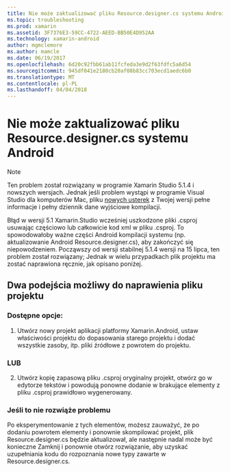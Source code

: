 ```yaml
---
title: Nie może zaktualizować pliku Resource.designer.cs systemu Android
ms.topic: troubleshooting
ms.prod: xamarin
ms.assetid: 3F7376E3-59CC-4722-AEED-BB50E4D952AA
ms.technology: xamarin-android
author: mgmclemore
ms.author: mamcle
ms.date: 06/19/2017
ms.openlocfilehash: 6d20c92fbb61ab11fcfeda3e9d2f63fdfc5a6d54
ms.sourcegitcommit: 945df041e2180cb20af08b83cc703ecd1aedc6b0
ms.translationtype: MT
ms.contentlocale: pl-PL
ms.lasthandoff: 04/04/2018
---
```

# <a name="my-android-resourcedesignercs-file-will-not-update"></a>Nie może zaktualizować pliku Resource.designer.cs systemu Android

> [!NOTE]
> Ten problem został rozwiązany w programie Xamarin Studio 5.1.4 i nowszych wersjach. Jednak jeśli problem wystąpi w programie Visual Studio dla komputerów Mac, pliku [nowych usterek](~/cross-platform/troubleshooting/questions/howto-file-bug.md) z Twojej wersji pełne informacje i pełny dziennik dane wyjściowe kompilacji.

Błąd w wersji 5.1 Xamarin.Studio wcześniej uszkodzone pliki .csproj usuwając częściowo lub całkowicie kod xml w pliku .csproj. To spowodowałoby ważne części Android kompilacji systemu (np. aktualizowanie Android Resource.designer.cs), aby zakończyć się niepowodzeniem. Począwszy od wersji stabilnej 5.1.4 wersji na 15 lipca, ten problem został rozwiązany; Jednak w wielu przypadkach plik projektu ma zostać naprawiona ręcznie, jak opisano poniżej.


## <a name="two-possible-approaches-to-fixing-up-the-project-file"></a>Dwa podejścia możliwy do naprawienia pliku projektu

### <a name="either"></a>Dostępne opcje:

1) Utwórz nowy projekt aplikacji platformy Xamarin.Android, ustaw właściwości projektu do dopasowania starego projektu i dodać wszystkie zasoby, itp. pliki źródłowe z powrotem do projektu.

### <a name="or"></a>LUB

2) Utwórz kopię zapasową pliku .csproj oryginalny projekt, otwórz go w edytorze tekstów i powodują ponowne dodanie w brakujące elementy z pliku .csproj prawidłowo wygenerowany.

### <a name="if-this-does-not-solve-the-problem"></a>Jeśli to nie rozwiąże problemu

Po eksperymentowanie z tych elementów, możesz zauważyć, że po dodaniu powrotem elementy i ponownie skompilować projekt, plik Resource.designer.cs będzie aktualizował, ale następnie nadal może być konieczne Zamknij i ponownie otwórz rozwiązanie, aby uzyskać uzupełniania kodu do rozpoznania nowe typy zawarte w Resource.designer.cs. 
